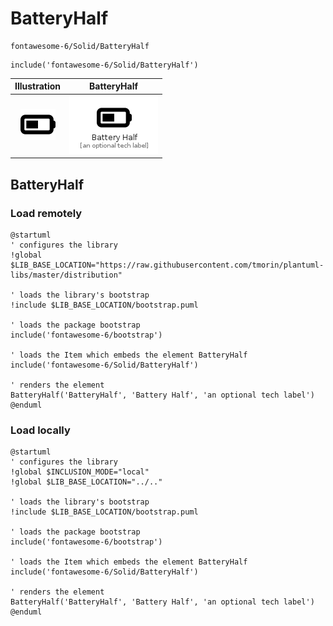# BatteryHalf


```text
fontawesome-6/Solid/BatteryHalf
```

```text
include('fontawesome-6/Solid/BatteryHalf')
```



| Illustration | BatteryHalf |
| :---: | :---: |
| ![illustration for Illustration](../../fontawesome-6/Solid/BatteryHalf.png) | ![illustration for BatteryHalf](../../fontawesome-6/Solid/BatteryHalf.Local.png) |




## BatteryHalf

### Load remotely
```plantuml
@startuml
' configures the library
!global $LIB_BASE_LOCATION="https://raw.githubusercontent.com/tmorin/plantuml-libs/master/distribution"

' loads the library's bootstrap
!include $LIB_BASE_LOCATION/bootstrap.puml

' loads the package bootstrap
include('fontawesome-6/bootstrap')

' loads the Item which embeds the element BatteryHalf
include('fontawesome-6/Solid/BatteryHalf')

' renders the element
BatteryHalf('BatteryHalf', 'Battery Half', 'an optional tech label')
@enduml
```

### Load locally
```plantuml
@startuml
' configures the library
!global $INCLUSION_MODE="local"
!global $LIB_BASE_LOCATION="../.."

' loads the library's bootstrap
!include $LIB_BASE_LOCATION/bootstrap.puml

' loads the package bootstrap
include('fontawesome-6/bootstrap')

' loads the Item which embeds the element BatteryHalf
include('fontawesome-6/Solid/BatteryHalf')

' renders the element
BatteryHalf('BatteryHalf', 'Battery Half', 'an optional tech label')
@enduml
```


